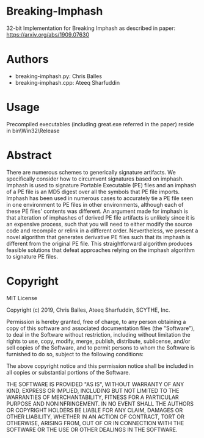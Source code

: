# Breaking-Imphash
32-bit Implementation for Breaking Imphash as described in paper: https://arxiv.org/abs/1909.07630

# Authors
- breaking-imphash.py: Chris Balles
- breaking-imphash.cpp: Ateeq Sharfuddin

# Usage
Precompiled executables (including great.exe referred in the paper) reside in
bin\Win32\Release

# Abstract
There are numerous schemes to generically signature artifacts. We specifically
consider how to circumvent signatures based on imphash. Imphash is used to
signature Portable Executable (PE) files and an imphash of a PE file is an MD5
digest over all the symbols that PE file imports. Imphash has been used in
numerous cases to accurately tie a PE file seen in one environment to PE files
in other environments, although each of these PE files' contents was different.
An argument made for imphash is that alteration of imphashes of derived PE
file artifacts is unlikely since it is an expensive process, such that you
will need to either modify the source code and recompile or relink in a
different order. Nevertheless, we present a novel algorithm that generates
derivative PE files such that its imphash is different from the original PE
file. This straightforward algorithm produces feasible solutions that defeat
approaches relying on the imphash algorithm to signature PE files.

# Copyright
MIT License

Copyright (c) 2019, Chris Balles, Ateeq Sharfuddin, SCYTHE, Inc.

Permission is hereby granted, free of charge, to any person obtaining a copy
of this software and associated documentation files (the "Software"), to deal
in the Software without restriction, including without limitation the rights
to use, copy, modify, merge, publish, distribute, sublicense, and/or sell
copies of the Software, and to permit persons to whom the Software is
furnished to do so, subject to the following conditions:

The above copyright notice and this permission notice shall be included in all
copies or substantial portions of the Software.

THE SOFTWARE IS PROVIDED "AS IS", WITHOUT WARRANTY OF ANY KIND, EXPRESS OR
IMPLIED, INCLUDING BUT NOT LIMITED TO THE WARRANTIES OF MERCHANTABILITY,
FITNESS FOR A PARTICULAR PURPOSE AND NONINFRINGEMENT. IN NO EVENT SHALL THE
AUTHORS OR COPYRIGHT HOLDERS BE LIABLE FOR ANY CLAIM, DAMAGES OR OTHER
LIABILITY, WHETHER IN AN ACTION OF CONTRACT, TORT OR OTHERWISE, ARISING FROM,
OUT OF OR IN CONNECTION WITH THE SOFTWARE OR THE USE OR OTHER DEALINGS IN THE
SOFTWARE.
